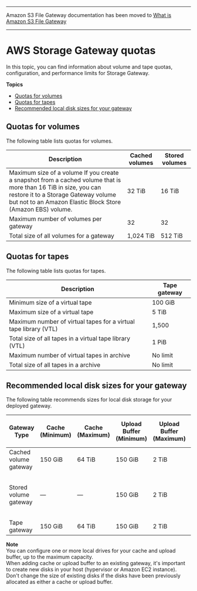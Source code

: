 --------

Amazon S3 File Gateway documentation has been moved to [What is Amazon S3 File Gateway](https://docs.aws.amazon.com/filegateway/latest/files3/WhatIsStorageGateway.html)

--------

# AWS Storage Gateway quotas<a name="resource-gateway-limits"></a>

In this topic, you can find information about volume and tape quotas, configuration, and performance limits for Storage Gateway\.

**Topics**
+ [Quotas for volumes](#resource-volume-limits)
+ [Quotas for tapes](#resource-tape-limits)
+ [Recommended local disk sizes for your gateway](#disk-sizes)

## Quotas for volumes<a name="resource-volume-limits"></a>

The following table lists quotas for volumes\.


| Description | Cached volumes | Stored volumes | 
| --- | --- | --- | 
| Maximum size of a volume  If you create a snapshot from a cached volume that is more than 16 TiB in size, you can restore it to a Storage Gateway volume but not to an Amazon Elastic Block Store \(Amazon EBS\) volume\.   | 32 TiB | 16 TiB | 
| Maximum number of volumes per gateway | 32 | 32 | 
| Total size of all volumes for a gateway | 1,024 TiB | 512 TiB | 

## Quotas for tapes<a name="resource-tape-limits"></a>

The following table lists quotas for tapes\.


| Description | Tape gateway | 
| --- | --- | 
| Minimum size of a virtual tape | 100 GiB | 
| Maximum size of a virtual tape | 5 TiB | 
| Maximum number of virtual tapes for a virtual tape library \(VTL\) | 1,500  | 
| Total size of all tapes in a virtual tape library \(VTL\) | 1 PiB | 
| Maximum number of virtual tapes in archive | No limit | 
| Total size of all tapes in a archive | No limit | 

## Recommended local disk sizes for your gateway<a name="disk-sizes"></a>

The following table recommends sizes for local disk storage for your deployed gateway\. 


| Gateway Type | Cache \(Minimum\) | Cache \(Maximum\) | Upload Buffer \(Minimum\) | Upload Buffer \(Maximum\) | Other Required Local Disks | 
| --- | --- | --- | --- | --- | --- | 
| Cached volume gateway | 150 GiB | 64 TiB | 150 GiB |  2 TiB  | — | 
| Stored volume gateway | — | — | 150 GiB |  2 TiB  | 1 or more for stored volume or volumes | 
| Tape gateway | 150 GiB | 64 TiB | 150 GiB | 2 TiB | — | 

**Note**  
You can configure one or more local drives for your cache and upload buffer, up to the maximum capacity\.  
When adding cache or upload buffer to an existing gateway, it's important to create new disks in your host \(hypervisor or Amazon EC2 instance\)\. Don't change the size of existing disks if the disks have been previously allocated as either a cache or upload buffer\.